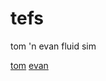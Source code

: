 # tefs
tom 'n evan fluid sim

[tom](https://github.com/tom-hightower/tefs/tree/tom)
[evan](https://github.com/tom-hightower/tefs/tree/evan)
